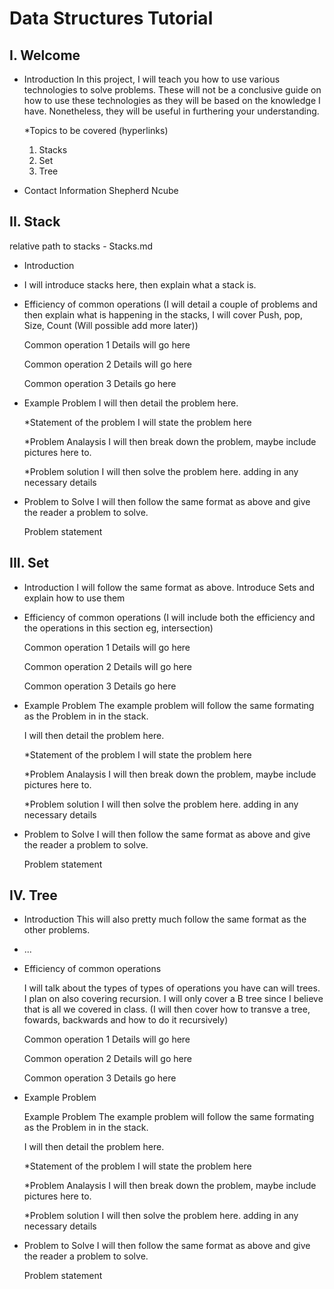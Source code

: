 # Data Structures Tutorial

## I. Welcome

* Introduction
    In this project, I will teach you how to use various technologies to solve problems. These will not be 
    a conclusive guide on how to use these technologies as they will be based on the knowledge I have. Nonetheless, they will be useful in furthering your understanding.  

    *Topics to be covered (hyperlinks)
    1. Stacks
    2. Set
    3. Tree
* Contact Information
    Shepherd Ncube

## II. Stack 

relative path to stacks - Stacks.md

* Introduction
*  I will introduce stacks here, then explain what a stack is.

* Efficiency of common operations
    (I will detail a couple of problems and then explain what is happening in the stacks, I will cover Push, pop, Size, Count (Will possible add more later))
    
    Common operation 1
        Details will go here

    Common operation 2
        Details will go here
    
    Common operation 3
        Details go here

* Example Problem
    I will then detail the problem here.

    *Statement of the problem
        I will state the problem here
    
    *Problem Analaysis
        I will then break down the problem, maybe include pictures here to.

    *Problem solution
        I will then solve the problem here. adding in any necessary details
* Problem to Solve
    I will then follow the same format as above and give the reader a problem to solve.

    Problem statement


## III. Set
* Introduction
    I will follow the same format as above. Introduce Sets and explain how to use them

* Efficiency of common operations
    (I will include both the efficiency and the operations in this section eg, intersection)

    Common operation 1
        Details will go here

    Common operation 2
        Details will go here
    
    Common operation 3
        Details go here

* Example Problem
    The example problem will follow the same formating as the Problem in in the stack.

     I will then detail the problem here.

    *Statement of the problem
        I will state the problem here
    
    *Problem Analaysis
        I will then break down the problem, maybe include pictures here to.

    *Problem solution
        I will then solve the problem here. adding in any necessary details
* Problem to Solve
    I will then follow the same format as above and give the reader a problem to solve.

    Problem statement

## IV. Tree
* Introduction
    This will also pretty much follow the same format as the other problems.
* ...
* Efficiency of common operations

    I will talk about the types of types of operations you have can will trees. I plan on also covering recursion. I will only cover a B tree since I believe that is all we covered in class. (I will then cover how to transve a tree, fowards, backwards and how to do it recursively)

    Common operation 1
        Details will go here

    Common operation 2
        Details will go here
    
    Common operation 3
        Details go here
* Example Problem

    Example Problem
    The example problem will follow the same formating as the Problem in in the stack.

     I will then detail the problem here.

    *Statement of the problem
        I will state the problem here
    
    *Problem Analaysis
        I will then break down the problem, maybe include pictures here to.

    *Problem solution
        I will then solve the problem here. adding in any necessary details

* Problem to Solve
    I will then follow the same format as above and give the reader a problem to solve.

    Problem statement 





